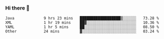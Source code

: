 ### Hi there 👋

<!--
**urzz/urzz** is a ✨ _special_ ✨ repository because its `README.md` (this file) appears on your GitHub profile.

Here are some ideas to get you started:

- 🔭 I’m currently working on ...
- 🌱 I’m currently learning ...
- 👯 I’m looking to collaborate on ...
- 🤔 I’m looking for help with ...
- 💬 Ask me about ...
- 📫 How to reach me: ...
- 😄 Pronouns: ...
- ⚡ Fun fact: ...
-->

<!--START_SECTION:waka-->

```text
Java             9 hrs 23 mins   ██████████████████▒░░░░░░   73.28 %
XML              1 hr 19 mins    ██▓░░░░░░░░░░░░░░░░░░░░░░   10.36 %
YAML             1 hr 5 mins     ██░░░░░░░░░░░░░░░░░░░░░░░   08.50 %
Other            24 mins         ▓░░░░░░░░░░░░░░░░░░░░░░░░   03.24 %
```

<!--END_SECTION:waka-->
